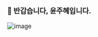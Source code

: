 <!--### Hello Juice World👋-->

### 🌈 반갑습니다, 윤주혜입니다.

![image](https://user-images.githubusercontent.com/26542929/89370132-f3f0fd80-d71a-11ea-8df7-dc29dd6c497c.png)



<!--
**yoonjoohye/yoonjoohye** is a ✨ _special_ ✨ repository because its `README.md` (this file) appears on your GitHub profile.

Here are some ideas to get you started:

- 🔭 I’m currently working on ...
- 🌱 I’m currently learning ...
- 👯 I’m looking to collaborate on ...
- 🤔 I’m looking for help with ...
- 💬 Ask me about ...
- 📫 How to reach me: ...
- 😄 Pronouns: ...
- ⚡ Fun fact: ...
-->
